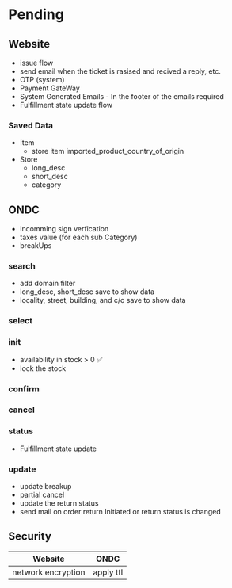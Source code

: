 # Pending

## Website

- issue flow
- send email when the ticket is rasised and recived a reply, etc.
- OTP (system)
- Payment GateWay
- System Generated Emails - In the footer of the emails required
- Fulfillment state update flow

### Saved Data

- Item
  - store item imported_product_country_of_origin
- Store
  - long_desc
  - short_desc
  - category

## ONDC

- incomming sign verfication
- taxes value (for each sub Category)
- breakUps

### search

- add domain filter
- long_desc, short_desc save to show data
- locality, street, building, and c/o save to show data

### select

### init

- availability in stock > 0 ✅
- lock the stock

### confirm

### cancel

### status

- Fulfillment state update

### update

- update breakup
- partial cancel
- update the return status
- send mail on order return Initiated or return status is changed

## Security

| Website            | ONDC      |
| ------------------ | --------- |
| network encryption | apply ttl |
